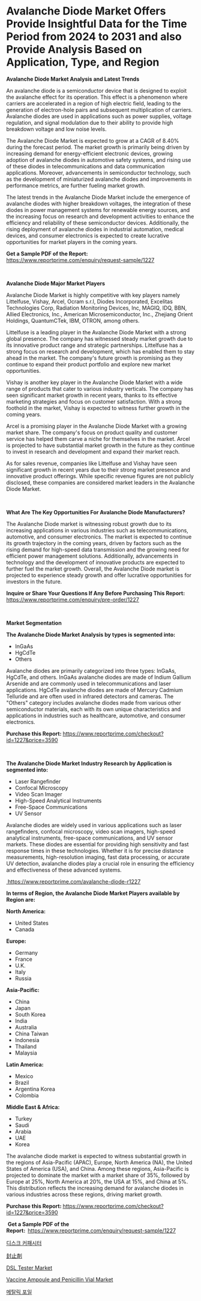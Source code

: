 <p><h1>Avalanche Diode Market Offers Provide Insightful Data for the Time Period from 2024 to 2031 and also Provide Analysis Based on Application, Type, and Region</h1></p><p><strong>Avalanche Diode Market Analysis and Latest Trends</strong></p>
<p><p>An avalanche diode is a semiconductor device that is designed to exploit the avalanche effect for its operation. This effect is a phenomenon where carriers are accelerated in a region of high electric field, leading to the generation of electron-hole pairs and subsequent multiplication of carriers. Avalanche diodes are used in applications such as power supplies, voltage regulation, and signal modulation due to their ability to provide high breakdown voltage and low noise levels.</p><p>The Avalanche Diode Market is expected to grow at a CAGR of 8.40% during the forecast period. The market growth is primarily being driven by increasing demand for energy-efficient electronic devices, growing adoption of avalanche diodes in automotive safety systems, and rising use of these diodes in telecommunications and data communication applications. Moreover, advancements in semiconductor technology, such as the development of miniaturized avalanche diodes and improvements in performance metrics, are further fueling market growth.</p><p>The latest trends in the Avalanche Diode Market include the emergence of avalanche diodes with higher breakdown voltages, the integration of these diodes in power management systems for renewable energy sources, and the increasing focus on research and development activities to enhance the efficiency and reliability of these semiconductor devices. Additionally, the rising deployment of avalanche diodes in industrial automation, medical devices, and consumer electronics is expected to create lucrative opportunities for market players in the coming years.</p></p>
<p><strong>Get a Sample PDF of the Report:&nbsp;</strong> <a href="https://www.reportprime.com/enquiry/request-sample/1227">https://www.reportprime.com/enquiry/request-sample/1227</a></p>
<p>&nbsp;</p>
<p><strong>Avalanche Diode Major Market Players</strong></p>
<p><p>Avalanche Diode Market is highly competitive with key players namely Littelfuse, Vishay, Arcel, Ocram s.r.l, Diodes Incorporated, Excelitas Technologies Corp, Radiation Monitoring Devices, Inc, MAGIQ, IDQ, BBN, Allied Electronics, Inc., American Microsemiconductor, Inc., Zhejiang Orient Holdings, QuantumCTek, IBM, OTRON, among others.</p><p>Littelfuse is a leading player in the Avalanche Diode Market with a strong global presence. The company has witnessed steady market growth due to its innovative product range and strategic partnerships. Littelfuse has a strong focus on research and development, which has enabled them to stay ahead in the market. The company's future growth is promising as they continue to expand their product portfolio and explore new market opportunities.</p><p>Vishay is another key player in the Avalanche Diode Market with a wide range of products that cater to various industry verticals. The company has seen significant market growth in recent years, thanks to its effective marketing strategies and focus on customer satisfaction. With a strong foothold in the market, Vishay is expected to witness further growth in the coming years.</p><p>Arcel is a promising player in the Avalanche Diode Market with a growing market share. The company's focus on product quality and customer service has helped them carve a niche for themselves in the market. Arcel is projected to have substantial market growth in the future as they continue to invest in research and development and expand their market reach.</p><p>As for sales revenue, companies like Littelfuse and Vishay have seen significant growth in recent years due to their strong market presence and innovative product offerings. While specific revenue figures are not publicly disclosed, these companies are considered market leaders in the Avalanche Diode Market.</p></p>
<p>&nbsp;</p>
<p><strong>What Are The Key Opportunities For Avalanche Diode Manufacturers?</strong></p>
<p><p>The Avalanche Diode market is witnessing robust growth due to its increasing applications in various industries such as telecommunications, automotive, and consumer electronics. The market is expected to continue its growth trajectory in the coming years, driven by factors such as the rising demand for high-speed data transmission and the growing need for efficient power management solutions. Additionally, advancements in technology and the development of innovative products are expected to further fuel the market growth. Overall, the Avalanche Diode market is projected to experience steady growth and offer lucrative opportunities for investors in the future.</p></p>
<p><strong>Inquire or Share Your Questions If Any Before Purchasing This Report:</strong> <a href="https://www.reportprime.com/enquiry/pre-order/1227">https://www.reportprime.com/enquiry/pre-order/1227</a></p>
<p>&nbsp;</p>
<p><strong>Market Segmentation</strong></p>
<p><strong>The Avalanche Diode Market Analysis by types is segmented into:</strong></p>
<p><ul><li>InGaAs</li><li>HgCdTe</li><li>Others</li></ul></p>
<p><p>Avalanche diodes are primarily categorized into three types: InGaAs, HgCdTe, and others. InGaAs avalanche diodes are made of Indium Gallium Arsenide and are commonly used in telecommunications and laser applications. HgCdTe avalanche diodes are made of Mercury Cadmium Telluride and are often used in infrared detectors and cameras. The "Others" category includes avalanche diodes made from various other semiconductor materials, each with its own unique characteristics and applications in industries such as healthcare, automotive, and consumer electronics.</p></p>
<p><strong>Purchase this Report:&nbsp;</strong><a href="https://www.reportprime.com/checkout?id=1227&price=3590">https://www.reportprime.com/checkout?id=1227&price=3590</a></p>
<p>&nbsp;</p>
<p><strong>The Avalanche Diode Market Industry Research by Application is segmented into:</strong></p>
<p><ul><li>Laser Rangefinder</li><li>Confocal Microscopy</li><li>Video Scan Imager</li><li>High-Speed Analytical Instruments</li><li>Free-Space Communications</li><li>UV Sensor</li></ul></p>
<p><p>Avalanche diodes are widely used in various applications such as laser rangefinders, confocal microscopy, video scan imagers, high-speed analytical instruments, free-space communications, and UV sensor markets. These diodes are essential for providing high sensitivity and fast response times in these technologies. Whether it is for precise distance measurements, high-resolution imaging, fast data processing, or accurate UV detection, avalanche diodes play a crucial role in ensuring the efficiency and effectiveness of these advanced systems.</p></p>
<p><a href="https://www.reportprime.com/avalanche-diode-r1227">&nbsp;https://www.reportprime.com/avalanche-diode-r1227</a></p>
<p><strong>In terms of Region, the Avalanche Diode Market Players available by Region are:</strong></p>
<p>
    <p> <strong> North America: </strong>
        <ul>
            <li>United States</li>
            <li>Canada</li>
        </ul>
        </p> 
    <p> <strong> Europe: </strong>
        <ul>
            <li>Germany</li>
            <li>France</li>
            <li>U.K.</li>
            <li>Italy</li>
            <li>Russia</li>
        </ul>
        </p> 
    <p> <strong> Asia-Pacific: </strong>
        <ul>
            <li>China</li>
            <li>Japan</li>
            <li>South Korea</li>
            <li>India</li>
            <li>Australia</li>
            <li>China Taiwan</li>
            <li>Indonesia</li>
            <li>Thailand</li>
            <li>Malaysia</li>
        </ul>
        </p> 
    <p> <strong> Latin America: </strong>
        <ul>
            <li>Mexico</li>
            <li>Brazil</li>
            <li>Argentina Korea</li>
            <li>Colombia</li>
        </ul>
        </p> 
    <p> <strong> Middle East & Africa: </strong>
        <ul>
            <li>Turkey</li>
            <li>Saudi</li>
            <li>Arabia</li>
            <li>UAE</li>
            <li>Korea</li>
        </ul>
    </p>
    </p>
<p><p>The avalanche diode market is expected to witness substantial growth in the regions of Asia-Pacific (APAC), Europe, North America (NA), the United States of America (USA), and China. Among these regions, Asia-Pacific is projected to dominate the market with a market share of 35%, followed by Europe at 25%, North America at 20%, the USA at 15%, and China at 5%. This distribution reflects the increasing demand for avalanche diodes in various industries across these regions, driving market growth.</p></p>
<p><strong>Purchase this Report: </strong><a href="https://www.reportprime.com/checkout?id=1227&price=3590">https://www.reportprime.com/checkout?id=1227&price=3590</a></p>
<p>&nbsp;<strong>Get a Sample PDF of the Report:&nbsp;&nbsp;</strong><a href="https://www.reportprime.com/enquiry/request-sample/1227">https://www.reportprime.com/enquiry/request-sample/1227</a></p>
<p><strong></strong></p>
<p><p><a href="https://github.com/vskv4779xr1/Market-Research-Report-List-3/blob/main/871499316102.md">디스크 커패시터</a></p><p><a href="https://medium.com/@stevencornish04/%E5%8C%85%E5%9F%8B%E5%89%A4%E5%B8%82%E5%A0%B4%E8%A6%8F%E6%A8%A1-%E6%88%90%E9%95%B7%E3%83%88%E3%83%AC%E3%83%B3%E3%83%89-%E7%B5%B1%E8%A8%88%E3%81%8A%E3%82%88%E3%81%B3%E4%BA%88%E6%B8%AC-2024%E5%B9%B4-2031%E5%B9%B4-b7af2f48a309">封止剤</a></p><p><a href="https://github.com/ZackaryHalvorson2023/Market-Research-Report-List-2/blob/main/dsl-tester-market.md">DSL Tester Market</a></p><p><a href="https://medium.com/@stewart.churchill9078/vaccine-ampoule-and-penicillin-vial-market-size-share-analysis-growth-trends-forecast-2024-d040390dfb25">Vaccine Ampoule and Penicillin Vial Market</a></p><p><a href="https://github.com/CliftonFisher9067/Market-Research-Report-List-2/blob/main/620246916113.md">메탈릭 포일</a></p></p>